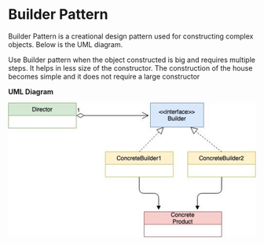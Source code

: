 # Builder Pattern

Builder Pattern is a creational design pattern used for constructing complex objects. Below is the UML diagram.

Use Builder pattern when the object constructed is big and requires multiple steps. It helps in less size of the constructor.  The construction of the house becomes simple and it does not require a large constructor

**UML Diagram**

![](../../images/Builder-Design-Patter.jpg)


